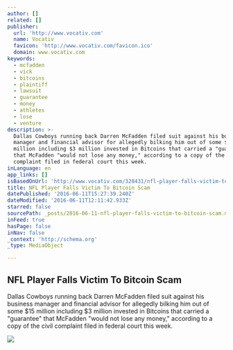 ```yaml
---
author: []
related: []
publisher:
  url: 'http://www.vocativ.com'
  name: Vocativ
  favicon: 'http://www.vocativ.com/favicon.ico'
  domain: www.vocativ.com
keywords:
  - mcfadden
  - vick
  - bitcoins
  - plaintiff
  - lawsuit
  - guarantee
  - money
  - athletes
  - lose
  - venture
description: >-
  Dallas Cowboys running back Darren McFadden filed suit against his business
  manager and financial advisor for allegedly bilking him out of some $15
  million including $3 million invested in Bitcoins that carried a "guarantee"
  that McFadden "would not lose any money," according to a copy of the civil
  complaint filed in federal court this week.
inLanguage: en
app_links: []
isBasedOnUrl: 'http://www.vocativ.com/328431/nfl-player-falls-victim-to-bitcoin-scam/'
title: NFL Player Falls Victim To Bitcoin Scam
datePublished: '2016-06-11T15:27:39.240Z'
dateModified: '2016-06-11T12:11:42.933Z'
starred: false
sourcePath: _posts/2016-06-11-nfl-player-falls-victim-to-bitcoin-scam.md
inFeed: true
hasPage: false
inNav: false
_context: 'http://schema.org'
_type: MediaObject

---
```

<article style=""><h1>NFL Player Falls Victim To Bitcoin Scam</h1><p>Dallas Cowboys running back Darren McFadden filed suit against his business manager and financial advisor for allegedly bilking him out of some $15 million including $3 million invested in Bitcoins that carried a "guarantee" that McFadden "would not lose any money," according to a copy of the civil complaint filed in federal court this week.</p><img src="http://media.vocativ.com/photos/2016/06/GettyImages-186215815210547095.jpg" /></article>